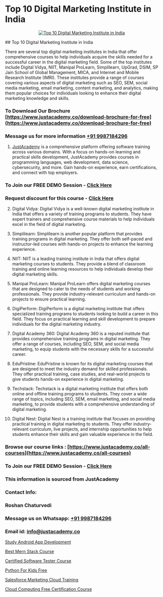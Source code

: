 # Top 10 Digital Marketing Institute in India

<p align="center">
  <a href="https://justacademy.co/course-detail/digital-marketing">
    <img src="https://justacademy.co/storage2/course_image/1676636720_course_image.webp" alt="Top 10 Digital Marketing Institute in India">
  </a>
</p>
## Top 10 Digital Marketing Institute in India

There are several top digital marketing institutes in India that offer comprehensive courses to help individuals acquire the skills needed for a successful career in the digital marketing field. Some of the top institutes include Digital Vidya, NIIT, Manipal ProLearn, Simplilearn, UpGrad, DSIM, SP Jain School of Global Management, MICA, and Internet and Mobile Research Institute (IMRI). These institutes provide a range of courses covering various aspects of digital marketing such as SEO, SEM, social media marketing, email marketing, content marketing, and analytics, making them popular choices for individuals looking to enhance their digital marketing knowledge and skills.
### To Download Our Brochure [https://www.justacademy.co/download-brochure-for-free](https://www.justacademy.co/download-brochure-for-free)
### Message us for more information [+91 9987184296](https://api.whatsapp.com/send?phone=919987184296)

1) [JustAcademy](https://justacademy.co) is a comprehensive platform offering software training across various domains. With a focus on hands-on learning and practical skills development, JustAcademy provides courses in programming languages, web development, data science, cybersecurity, and more. Gain hands-on experience, earn certifications, and connect with top employers.

### To Join our FREE DEMO Session - [Click Here](https://www.justacademy.co/register-for-course-demo/)
### Request discount for this course - [Click Here](https://justacademy.co/contact-us/)

2) Digital Vidya: Digital Vidya is a well-known digital marketing institute in India that offers a variety of training programs to students. They have expert trainers and comprehensive course materials to help individuals excel in the field of digital marketing.

3) Simplilearn: Simplilearn is another popular platform that provides training programs in digital marketing. They offer both self-paced and instructor-led courses with hands-on projects to enhance the learning experience.

4) NIIT: NIIT is a leading training institute in India that offers digital marketing courses to students. They provide a blend of classroom training and online learning resources to help individuals develop their digital marketing skills.

5) Manipal ProLearn: Manipal ProLearn offers digital marketing courses that are designed to cater to the needs of students and working professionals. They provide industry-relevant curriculum and hands-on projects to ensure practical learning.

6) DigiPerform: DigiPerform is a digital marketing institute that offers specialized training programs to students looking to build a career in this field. They focus on practical learning and skill development to prepare individuals for the digital marketing industry.

7) Digital Academy 360: Digital Academy 360 is a reputed institute that provides comprehensive training programs in digital marketing. They offer a range of courses, including SEO, SEM, and social media marketing, to equip students with the necessary skills for a successful career.

8) EduPristine: EduPristine is known for its digital marketing courses that are designed to meet the industry demand for skilled professionals. They offer practical training, case studies, and real-world projects to give students hands-on experience in digital marketing.

9) Techstack: Techstack is a digital marketing institute that offers both online and offline training programs to students. They cover a wide range of topics, including SEO, SEM, email marketing, and social media marketing, to provide students with a comprehensive understanding of digital marketing.

10) Digital Nest: Digital Nest is a training institute that focuses on providing practical training in digital marketing to students. They offer industry-relevant curriculum, live projects, and internship opportunities to help students enhance their skills and gain valuable experience in the field.

### Browse our course links : [https://www.justacademy.co/all-courses](https://www.justacademy.co/all-courses) 
### To Join our FREE DEMO Session - [Click Here](https://www.justacademy.co/register-for-course-demo)


### This information is sourced from JustAcademy
### Contact Info:
### Roshan Chaturvedi
### Message us on Whatsapp: [+91 9987184296](https://api.whatsapp.com/send?phone=919987184296)
### Email id: [info@justacademy.co](mailto:info@justacademy.co)
                
[Study Android App Development](https://www.linkedin.com/pulse/study-android-app-development-software-training-mountain-view-sztmc/)

[Best Mern Stack Course](https://www.linkedin.com/pulse/best-mern-stack-course-justacademy-berlin-3whvc/)

[Certified Software Tester Course](https://medium.com/@abhidnya.1068/certified-software-tester-course-7005a6736fcb)

[Python For Kids Free](https://medium.com/@justacademytraining/python-for-kids-free-74326be129fe)

[Salesforce Marketing Cloud Training](https://justacademyin.github.io/justacademy/salesforce-marketing-cloud-training)

[Cloud Computing Free Certification Course](https://justacademyin.github.io/justacademy/cloud-computing-free-certification-course)

